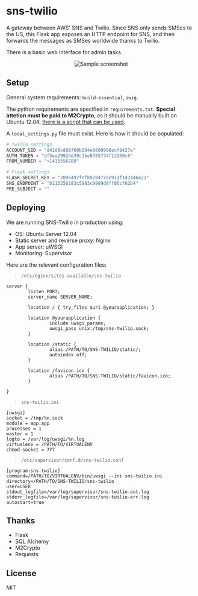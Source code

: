 # sns-twilio

A gateway between AWS' SNS and Twilio. Since SNS only sends SMSes to the US, this Flask app exposes an HTTP endpoint for SNS, and then forwards the messages as SMSes worldwide thanks to Twilio.

There is a basic web interface for admin tasks.

<p align="center">
  <img src="https://raw.github.com/arturhoo/sns-twilio/gh-pages/imgs/sns-twilio.png" alt="Sample screenshot"/>
</p>

## Setup

General system requirements: `build-essential`, `swig`.

The python requirements are specified in `requirements.txt`. **Special attetion must be paid to M2Crypto**, as it should be manually built on Ubuntu 12.04, [there is a script that can be used](https://github.com/arturhoo/sns-twilio/wiki/M2Crypto-on-Ubuntu-12.04).

A `local_settings.py` file must exist. Here is how it should be populated:

```python
# Twilio settings
ACCOUNT_SID = "d41d8cd98f00b204e9800998ecf8427e"
AUTH_TOKEN = "df5ea29924d39c3be8785734f13169c6"
FROM_NUMBER = "+1415556789"

# Flask settings
FLASK_SECRET_KEY = "2095497fef8978477de913f147446421"
SNS_ENDPOINT = "b113256183c5983c9989d8ff86cf62b4"
PRE_SUBJECT = ""
```

## Deploying

We are running SNS-Twilio in production using:

- OS: Ubuntu Server 12.04
- Static server and reverse proxy: Nginx
- App server: uWSGI
- Monitoring: Supervisor

Here are the relevant configuration files:

> `/etc/nginx/sites-available/sns-twilio`

```
server {
        listen PORT;
        server_name SERVER_NAME;

        location / { try_files $uri @yourapplication; }

        location @yourapplication {
                include uwsgi_params;
                uwsgi_pass unix:/tmp/sns-twilio.sock;
        }

        location /static {
                alias /PATH/TO/SNS-TWILIO/static/;
                autoindex off;
        }

        location /favicon.ico {
                alias /PATH/TO/SNS-TWILIO/static/favicon.ico;
        }

}
```

> `sns-twilio.ini`

```
[uwsgi]
socket = /tmp/%n.sock
module = app:app
processes = 1
master = 1
logto = /var/log/uwsgi/%n.log
virtualenv = /PATH/TO/VIRTUALENV
chmod-socket = 777
```

> `/etc/supervisor/conf.d/sns-twilio.conf`

```
[program:sns-twilio]
command=/PATH/TO/VIRTUALENV/bin/uwsgi --ini sns-twilio.ini
directory=/PATH/TO/SNS-TWILIO/sns-twilio
user=USER
stdout_logfile=/var/log/supervisor/sns-twilio-out.log
stderr_logfile=/var/log/supervisor/sns-twilio-err.log
autostart=true
```

## Thanks

- Flask
- SQL Alchemy
- M2Crypto
- Requests

## License

MIT
